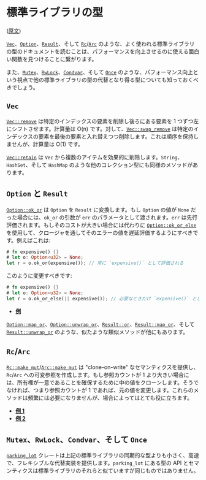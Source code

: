 <!-- https://github.com/nnethercote/perf-book/commit/030ab92fbee6ec877c9fcba08237cbeee40cc996 -->

# 標準ライブラリの型

([原文](https://nnethercote.github.io/perf-book/standard-library-types.html))

[`Vec`]、[`Option`]、[`Result`]、そして [`Rc`]/[`Arc`] のような、よく使われる標準ライブラリの型のドキュメントを読むことは、パフォーマンスを向上させるのに使える面白い関数を見つけることに繋がります。

[`vec`]: https://doc.rust-lang.org/std/vec/struct.Vec.html
[`option`]: https://doc.rust-lang.org/std/option/enum.Option.html
[`result`]: https://doc.rust-lang.org/std/result/enum.Result.html
[`rc`]: https://doc.rust-lang.org/std/rc/struct.Rc.html
[`arc`]: https://doc.rust-lang.org/std/sync/struct.Arc.html

また、[`Mutex`]、[`RwLock`]、[`Condvar`]、そして [`Once`] のような、パフォーマンス向上という視点で他の標準ライブラリの型の代替となり得る型についても知っておくべきでしょう。

[`mutex`]: https://doc.rust-lang.org/std/sync/struct.Mutex.html
[`rwlock`]: https://doc.rust-lang.org/std/sync/struct.RwLock.html
[`condvar`]: https://doc.rust-lang.org/std/sync/struct.Condvar.html
[`once`]: https://doc.rust-lang.org/std/sync/struct.Once.html

## `Vec`

[`Vec::remove`] は特定のインデックスの要素を削除し後ろにある要素を 1 つずつ左にシフトさせます。計算量は O(n) です。対して、[`Vec::swap_remove`] は特定のインデックスの要素を最後の要素と入れ替えつつ削除します。これは順序を保持しませんが、計算量は O(1) です。

[`Vec::retain`] は `Vec` から複数のアイテムを効果的に削除します。`String`、`HashSet`、そして `HashMap` のような他のコレクション型にも同様のメソッドがあります。

[`vec::remove`]: https://doc.rust-lang.org/std/vec/struct.Vec.html#method.remove
[`vec::swap_remove`]: https://doc.rust-lang.org/std/vec/struct.Vec.html#method.swap_remove
[`vec::retain`]: https://doc.rust-lang.org/std/vec/struct.Vec.html#method.retain

## `Option` と `Result`

[`Option::ok_or`] は `Option` を `Result` に変換します。もし `Option` の値が `None` だった場合には、`ok_or` の引数が `err` のパラメータとして渡されます。`err` は先行評価されます。もしそのコストが大きい場合には代わりに [`Option::ok_or_else`] を使用して、クロージャを通してそのエラーの値を遅延評価するようにすべきです。例えばこれは:

```rust
# fn expensive() {}
# let o: Option<u32> = None;
let r = o.ok_or(expensive()); // 常に `expensive()` として評価される
```

このように変更すべきです:

```rust
# fn expensive() {}
# let o: Option<u32> = None;
let r = o.ok_or_else(|| expensive()); // 必要なときだけ `expensive()` として評価される
```

- [**例**](https://github.com/rust-lang/rust/pull/50051/commits/5070dea2366104fb0b5c344ce7f2a5cf8af176b0)

[`option::ok_or`]: https://doc.rust-lang.org/std/option/enum.Option.html#method.ok_or
[`option::ok_or_else`]: https://doc.rust-lang.org/std/option/enum.Option.html#method.ok_or_else

[`Option::map_or`]、[`Option::unwrap_or`]、[`Result::or`]、[`Result::map_or`]、そして [`Result::unwrap_or`] のような、似たような類似メソッドが他にもあります。

[`option::map_or`]: https://doc.rust-lang.org/std/option/enum.Option.html#method.map_or
[`option::unwrap_or`]: https://doc.rust-lang.org/std/option/enum.Option.html#method.unwrap_or
[`result::or`]: https://doc.rust-lang.org/std/result/enum.Result.html#method.or
[`result::map_or`]: https://doc.rust-lang.org/std/result/enum.Result.html#method.map_or
[`result::unwrap_or`]: https://doc.rust-lang.org/std/result/enum.Result.html#method.unwrap_or

## `Rc`/`Arc`

[`Rc::make_mut`]/[`Arc::make_mut`] は "clone-on-write" なセマンティクスを提供し、`Rc`/`Arc` への可変参照を作成します。もし参照カウントが 1 より大きい場合には、所有権が一意であることを確保するために中の値をクローンします。そうでなければ、つまり参照カウントが 1 であれば、元の値を変更します。これらのメソッドは頻繁には必要になりませんが、場合によってはとても役に立ちます。

- [**例 1**](https://github.com/rust-lang/rust/pull/65198/commits/3832a634d3aa6a7c60448906e6656a22f7e35628)
- [**例 2**](https://github.com/rust-lang/rust/pull/65198/commits/75e0078a1703448a19e25eac85daaa5a4e6e68ac)

[`rc::make_mut`]: https://doc.rust-lang.org/std/rc/struct.Rc.html#method.make_mut
[`arc::make_mut`]: https://doc.rust-lang.org/std/sync/struct.Arc.html#method.make_mut

## `Mutex`、`RwLock`、`Condvar`、そして `Once`

[`parking_lot`] クレートは上記の標準ライブラリの同期的な型よりも小さく、高速で、フレキシブルな代替実装を提供します。`parking_lot` にある型の API とセマンティクスは標準ライブラリのそれらと似ていますが同じものではありません。

[`parking_lot`]: https://crates.io/crates/parking_lot
